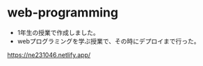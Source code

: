 # web-programming

- 1年生の授業で作成しました。
- webプログラミングを学ぶ授業で、その時にデプロイまで行った。

https://ne231046.netlify.app/
